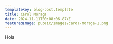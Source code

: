 ```yaml
---
templateKey: blog-post.template
title: Carol Moraga
date: 2024-11-11T00:08:06.874Z
featuredImage: public/images/carol-moraga-1.png
---
```

H﻿ola